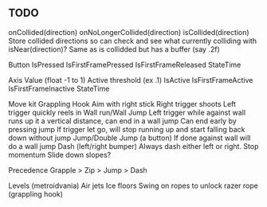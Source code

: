## TODO





onCollided(direction)
onNoLongerCollided(direction)
isCollided(direction)
Store collided directions so can check and see what currently colliding with
isNear(direction)?
Same as is collidded but has a buffer (say .2f)


Button
IsPressed
IsFirstFramePressed
IsFirstFrameReleased
StateTime

Axis
Value (float -1 to 1)
Active threshold (ex .1)
IsActive
IsFirstFrameActive
IsFirstFrameInactive
StateTime


Move kit
Grappling Hook
Aim with right stick
Right trigger shoots
Left trigger quickly reels in
Wall run/Wall Jump
Left trigger while against wall runs up it a vertical distance, can end in a wall jump
Can end early by pressing jump
If trigger let go, will stop running up and start falling back down without jump
Jump/Double Jump (a button)
If done against wall will do a wall jump
Dash (left/right bumper)
Always dash either left or right. Stop momentum
Slide down slopes?


Precedence
Grapple > Zip > Jump > Dash

Levels (metroidvania)
Air jets
Ice floors
Swing on ropes to unlock razer rope (grappling hook)
